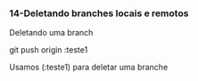 <h3>14-Deletando branches locais e remotos</h3>


<div>
    <p>Deletando uma branch</p>
    <p>git push origin :teste1</p>
    <p>Usamos (:teste1) para deletar uma branche</p>
</div>


